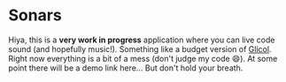 # Sonars

Hiya, this is a __very work in progress__ application where you can live code sound (and hopefully music!). Something like a budget version of [Glicol](https://glicol.org/). Right now everything is a bit of a mess (don't judge my code 😄). At some point there will be a demo link here... But don't hold your breath.